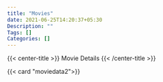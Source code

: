 ```yaml
---
title: "Movies"
date: 2021-06-25T14:20:37+05:30
Description: ""
Tags: []
Categories: []
---
```


{{< center-title >}}
Movie Details
{{< /center-title >}}

{{< card "moviedata2">}}
